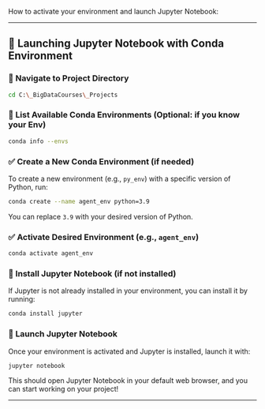 How to activate your environment and launch Jupyter Notebook:

---

## 🚀 Launching Jupyter Notebook with Conda Environment

### 📁 Navigate to Project Directory
```bash
cd C:\_BigDataCourses\_Projects
```

### 🧪 List Available Conda Environments (Optional: if you know your Env)
```bash
conda info --envs
```

### ✅ Create a New Conda Environment (if needed)
To create a new environment (e.g., `py_env`) with a specific version of Python, run:
```bash
conda create --name agent_env python=3.9
```

You can replace `3.9` with your desired version of Python.

### ✅ Activate Desired Environment (e.g., `agent_env`)
```bash
conda activate agent_env
```

### 🚀 Install Jupyter Notebook (if not installed)
If Jupyter is not already installed in your environment, you can install it by running:
```bash
conda install jupyter
```

### 🚀 Launch Jupyter Notebook
Once your environment is activated and Jupyter is installed, launch it with:
```bash
jupyter notebook
```

This should open Jupyter Notebook in your default web browser, and you can start working on your project!

--- 
